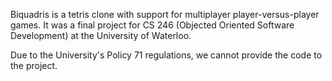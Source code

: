 Biquadris is a tetris clone with support for multiplayer player-versus-player games. It was a final project for CS 246 (Objected Oriented Software Development) at the University of Waterloo.

Due to the University's Policy 71 regulations, we cannot provide the code to the project.
